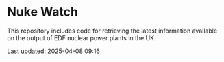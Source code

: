# Nuke Watch

This repository includes code for retrieving the latest information available on the output of EDF nuclear power plants in the UK.

Last updated: 2025-04-08 09:16